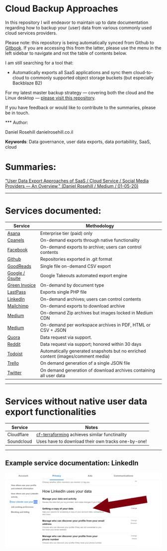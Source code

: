 # Cloud Backup Approaches

In this repository I will endeavor to maintain up to date documentation regarding how to backup your (user) data from various commonly used cloud services providers. 

Please note: this repository is being automatically synced from Github to [Gitbook](https://danielrosehill.gitbook.io/saas-backup-approaches/). If you are accessing this from the latter, please use the menu in the left sidebar to navigate and not the table of contents below.

I am still searching for a tool that:

- Automatically exports all SaaS applications and sync them cloud-to-cloud to commonly supported object storage buckets (but especially Backblaze B2)

For my latest master backup strategy — covering both the cloud and the Linux desktop — [please visit this repository](https://github.com/danielrosehilljlm/Master_Backup_Strategy). 

If you have feedback or would like to contribute to the summaries, please be in touch. 

*** Author:

Daniel Rosehill
danielrosehill.co.il

**Keywords**: Data governance, user data exports, data portabiliity, SaaS, cloud

# Summaries:

["User Data Export Approaches of SaaS / Cloud Service / Social Media Providers — An Overview," (Daniel Rosehill /  Medium / 01-05-20)](https://medium.com/daniels-tech-world/user-data-export-approaches-of-saas-cloud-service-social-media-providers-an-overview-2101f6e8bd27?source=friends_link&sk=0fa880e506f3ba5adfed6eb81ad62e62)

<hr>

# Services documented:

| Service | Methodology |
| --- | --- |
| [Asana](https://github.com/danielrosehilljlm/CloudBackupApproaches/blob/master/summaries/Asana.md) | Enterprise tier (paid) only |
| [Cpanels](https://github.com/danielrosehilljlm/CloudBackupApproaches/blob/master/summaries/Cpanels.md) | On-demand exports through native functionality |
| [Facebook](https://github.com/danielrosehilljlm/CloudBackupApproaches/blob/master/summaries/Facebook.md) | On-demand exports to archive; users can control contents |
| [Github](https://github.com/danielrosehilljlm/CloudBackupApproaches/blob/master/summaries/Github.md) | Repositories exported in .git format |
| [GoodReads](https://github.com/danielrosehilljlm/CloudBackupApproaches/blob/master/summaries/GoodReads.md) | Single file on-demand CSV export |
| [Google / Gsuite](https://github.com/danielrosehilljlm/CloudBackupApproaches/blob/master/summaries/GoogleGsuite.md) | Google Takeouts automated export engine |
| [Green Invoice](https://github.com/danielrosehilljlm/CloudBackupApproaches/blob/master/summaries/GreenInvoice.md) | On-demand by document type |
| [LastPass](https://github.com/danielrosehilljlm/CloudBackupApproaches/blob/master/summaries/LastPass.md) | Exports single PHP file |
| [LinkedIn](https://github.com/danielrosehilljlm/CloudBackupApproaches/blob/master/summaries/LinkedIn.md) | On-demand archives; users can control contents |
| [Mailchimp](https://github.com/danielrosehilljlm/CloudBackupApproaches/blob/master/summaries/Mailchimp.md) | On-demand exports to download archive |
| [Medium](https://github.com/danielrosehilljlm/CloudBackupApproaches/blob/master/summaries/Medium.md) | On-demand Zip archives but images locked in Medium CDN |
| [Medium](https://github.com/danielrosehilljlm/CloudBackupApproaches/blob/master/summaries/Notion.md) | On-demand per workspace archives in PDF, HTML or CSV + JSON |
| [Quora](https://github.com/danielrosehilljlm/CloudBackupApproaches/blob/master/summaries/Quora.md) | Data request via support.  |
| [Reddit](https://github.com/danielrosehilljlm/CloudBackupApproaches/blob/master/summaries/Reddit.md) | Data request via support; honored within 30 days |
| [Todoist](https://github.com/danielrosehilljlm/CloudBackupApproaches/blob/master/summaries/Todoist.md) | Automatically generated snapshots but no enriched content (images/comment media) |
| [Trello](https://github.com/danielrosehilljlm/CloudBackupApproaches/blob/master/summaries/Trello.md) | On demand generation of a single JSON file |
| [Twitter](https://github.com/danielrosehilljlm/CloudBackupApproaches/blob/master/summaries/Twitter.md) | On demand generation of download archives containing all user data |

<hr>


# Services without native user data export functionalities

| Service | Notes |
| --- | --- |
| Cloudflare | [cf-terraforming](https://github.com/cloudflare/cf-terraforming) achieves similar functinality |
| Soundcloud | Uses have to download their own tracks one-by-one! |


<hr>



## Example service documentation: LinkedIn

![LinkedIn](/images/0108.png)
